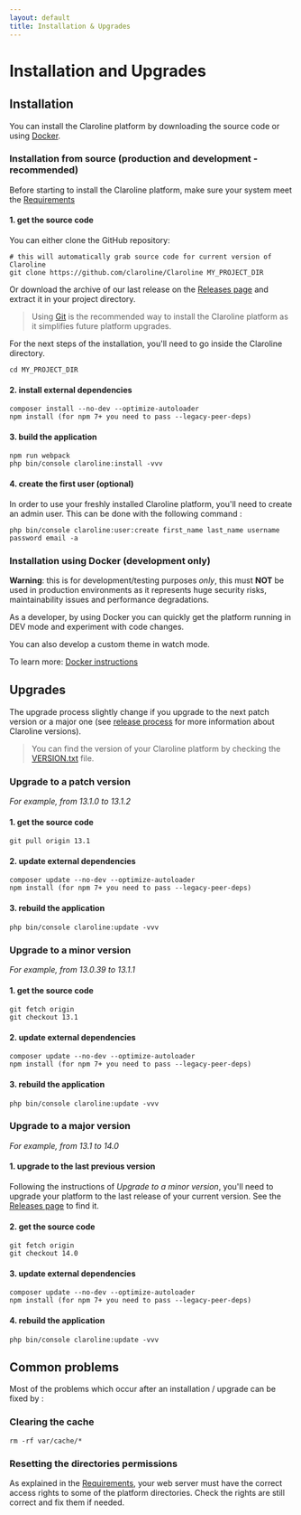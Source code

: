 ```yaml
---
layout: default
title: Installation & Upgrades
---
```


# Installation and Upgrades

## Installation

You can install the Claroline platform by downloading the source code or using [Docker](https://www.docker.com/).

### Installation from source (production and development - recommended)

Before starting to install the Claroline platform, make sure your system meet the [Requirements](https://claroline.github.io/Claroline/sections/getting-started/requirements.html)

#### 1. get the source code

You can either clone the GitHub repository:

    # this will automatically grab source code for current version of Claroline
    git clone https://github.com/claroline/Claroline MY_PROJECT_DIR

Or download the archive of our last release on the [Releases page](https://github.com/claroline/Claroline/releases) 
and extract it in your project directory.

> Using [Git](https://git-scm.com/) is the recommended way to install the Claroline platform as it simplifies future platform upgrades.

For the next steps of the installation, you'll need to go inside the Claroline directory.

    cd MY_PROJECT_DIR

#### 2. install external dependencies

    composer install --no-dev --optimize-autoloader
    npm install (for npm 7+ you need to pass --legacy-peer-deps)

#### 3. build the application

    npm run webpack
    php bin/console claroline:install -vvv

#### 4. create the first user (optional)

In order to use your freshly installed Claroline platform, you'll need to create an admin user. 
This can be done with the following command :

    php bin/console claroline:user:create first_name last_name username password email -a

### Installation using Docker (development only)

**Warning**: this is for development/testing purposes *only*, this must **NOT** be used in production environments as it represents huge security risks, maintainability issues and performance degradations.

As a developer, by using Docker you can quickly get the platform running in DEV mode and experiment with code changes.

You can also develop a custom theme in watch mode.

To learn more: [Docker instructions](docs/sections/dev/docker.md)


## Upgrades

The upgrade process slightly change if you upgrade to the next patch version or a major one
(see [release process](https://claroline.github.io/Claroline/sections/dev/release.html) for more information about Claroline versions).

> You can find the version of your Claroline platform by checking the [VERSION.txt](https://github.com/claroline/Claroline/blob/13.1/VERSION.txt) file.

### Upgrade to a patch version 
*For example, from 13.1.0 to 13.1.2*

#### 1. get the source code

    git pull origin 13.1

#### 2. update external dependencies

    composer update --no-dev --optimize-autoloader
    npm install (for npm 7+ you need to pass --legacy-peer-deps)

#### 3. rebuild the application

    php bin/console claroline:update -vvv

### Upgrade to a minor version 
*For example, from 13.0.39 to 13.1.1*

#### 1. get the source code

    git fetch origin
    git checkout 13.1

#### 2. update external dependencies

    composer update --no-dev --optimize-autoloader
    npm install (for npm 7+ you need to pass --legacy-peer-deps)

#### 3. rebuild the application

    php bin/console claroline:update -vvv

### Upgrade to a major version 
*For example, from 13.1 to 14.0*

#### 1. upgrade to the last previous version

Following the instructions of *Upgrade to a minor version*, you'll need to upgrade your platform to the last release of
your current version. See the [Releases page](https://github.com/claroline/Claroline/releases) to find it.

#### 2. get the source code

    git fetch origin
    git checkout 14.0

#### 3. update external dependencies

    composer update --no-dev --optimize-autoloader
    npm install (for npm 7+ you need to pass --legacy-peer-deps)

#### 4. rebuild the application

    php bin/console claroline:update -vvv

## Common problems

Most of the problems which occur after an installation / upgrade can be fixed by :

### Clearing the cache

    rm -rf var/cache/*

### Resetting the directories permissions

As explained in the [Requirements](https://claroline.github.io/Claroline/sections/getting-started/requirements.html), your
web server must have the correct access rights to some of the platform directories. Check the rights are still correct
and fix them if needed.
